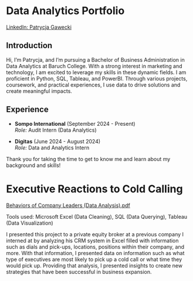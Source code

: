 
# Data Analytics Portfolio

[LinkedIn: Patrycja Gawecki](https://www.linkedin.com/in/patrycja-gawecki-81b89726a/)

## Introduction

Hi, I’m Patrycja, and I’m pursuing a Bachelor of Business Administration in Data Analytics at Baruch College. With a strong interest in marketing and technology, I am excited to leverage my skills in these dynamic fields. I am proficient in Python, SQL, Tableau, and PowerBI. Through various projects, coursework, and practical experiences, I use data to drive solutions and create meaningful impacts.

## Experience

- **Sompo International** (September 2024 - Present)  
  *Role:* Audit Intern (Data Analytics) 

- **Digitas** (June 2024 - August 2024)  
  *Role:* Data and Analytics Intern  

Thank you for taking the time to get to know me and learn about my background and skills!


# Executive Reactions to Cold Calling
[Behaviors of Company Leaders (Data Analysis).pdf](https://github.com/user-attachments/files/16369218/Behaviors.of.Company.Leaders.Data.Analysis.pdf)

Tools used: Microsoft Excel (Data Cleaning), SQL (Data Querying), Tableau (Data Visualization)

I presented this project to a private equity broker at a previous company I interned at by analyzing his CRM system in Excel filled with information such as dials and pick-ups, locations, positions within their company, and more. With that information, I presented data on information such as what type of executives are most likely to pick up a cold call or what time they would pick up. Providing that analysis, I presented insights to create new strategies that have been successful in business expansion. 



